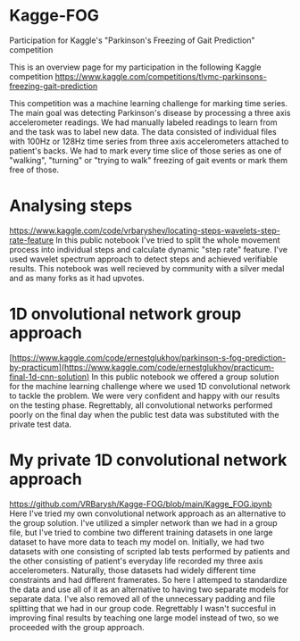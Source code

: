 # Kagge-FOG
Participation for Kaggle's "Parkinson's Freezing of Gait Prediction" competition

This is an overview page for my participation in the following Kaggle competition
https://www.kaggle.com/competitions/tlvmc-parkinsons-freezing-gait-prediction

This competition was a machine learning challenge for marking time series. The main goal was detecting Parkinson's disease by processing a three axis accelerometer readings. We had manually labeled readings to learn from and the task was to label new data. The data consisted of individual files with 100Hz or 128Hz time series from three axis accelerometers attached to patient's backs. We had to mark every time slice of those series as one of "walking", "turning" or "trying to walk" freezing of gait events or mark them free of those.

# Analysing steps
https://www.kaggle.com/code/vrbaryshev/locating-steps-wavelets-step-rate-feature
In this public notebook I've tried to split the whole movement process into individual steps and calculate dynamic "step rate" feature. I've used wavelet spectrum approach to detect steps and achieved verifiable results. This notebook was well recieved by community with a silver medal and as many forks as it had upvotes.

# 1D onvolutional network group approach
[https://www.kaggle.com/code/ernestglukhov/parkinson-s-fog-prediction-by-practicum](https://www.kaggle.com/code/ernestglukhov/practicum-final-1d-cnn-solution)
In this public notebook we offered a group solution for the machine learning challenge where we used 1D convolutional network to tackle the problem. We were very confident and happy with our results on the testing phase. Regrettably, all convolutional networks performed poorly on the final day when the public test data was substituted with the private test data.

# My private 1D convolutional network approach
https://github.com/VRBarysh/Kagge-FOG/blob/main/Kagge_FOG.ipynb
Here I've tried my own convolutional network approach as an alternative to the group solution. I've utilized a simpler network than we had in a group file, but I've tried to combine two different training datasets in one large dataset to have more data to teach my model on. Initially, we had two datasets with one consisting of scripted lab tests performed by patients and the other consisting of patient's everyday life recorded my three axis accelerometers. Naturally, those datasets had widely different time constraints and had different framerates. So here I attemped to standardize the data and use all of it as an alternative to having two separate models for separate data. I've also removed all of the unnecessary padding and file splitting that we had in our group code. Regrettably I wasn't succesful in improving final results by teaching one large model instead of two, so we proceeded with the group approach.
